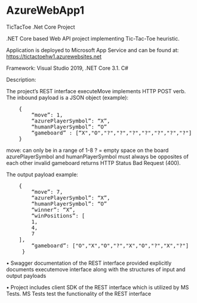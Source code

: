 # AzureWebApp1
TicTacToe .Net Core
Project 

.NET Core based Web API project implementing Tic-Tac-Toe heuristic.

Application is deployed to Microsoft App Service and can be found at:
https://tictactoehw1.azurewebsites.net

Framework: 
Visual Studio 2019, .NET Core 3.1. C#

Description:

The project’s REST interface executeMove implements HTTP POST verb.
The inbound payload is a JSON object (example):
<pre>
	{
	    “move”: 1,
	    “azurePlayerSymbol”: “X”,
	    “humanPlayerSymbol”: “O”
	    “gameboard” : [“X","O","?","?","?","?","?","?","?"] 
	}
</pre>

move: can only be in a range of 1-8
? = empty space on the board 
azurePlayerSymbol and humanPlayerSymbol must always be opposites of each other
invalid gameboard returns HTTP Status Bad Request (400).

The output payload example:
<pre>
    {
	    “move”: 7,
	    “azurePlayerSymbol”: “X”,
	    “humanPlayerSymbol”: “O”
	    “winner”: “X”,
	    “winPositions”: [
		1,
		4,
		7
	],
	    “gameboard”: ["O","X","O","?","X","O","?","X","?"] 
     }
</pre>

•	Swagger documentation of the REST interface provided explicitly documents executemove interface along with the structures of input and output payloads

•	Project includes client SDK of the REST interface which is utilized by MS Tests. MS Tests test the functionality of the REST interface


	

	


